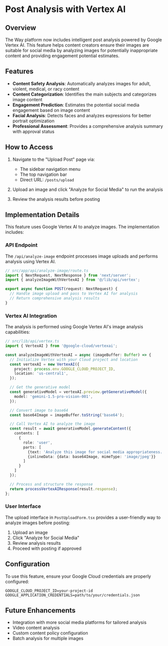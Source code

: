 # Post Analysis with Vertex AI

## Overview

The Way platform now includes intelligent post analysis powered by Google Vertex AI. This feature helps content creators ensure their images are suitable for social media by analyzing images for potentially inappropriate content and providing engagement potential estimates.

## Features

- **Content Safety Analysis**: Automatically analyzes images for adult, violent, medical, or racy content
- **Content Categorization**: Identifies the main subjects and categorizes image content
- **Engagement Prediction**: Estimates the potential social media engagement based on image content
- **Facial Analysis**: Detects faces and analyzes expressions for better portrait optimization
- **Professional Assessment**: Provides a comprehensive analysis summary with approval status

## How to Access

1. Navigate to the "Upload Post" page via:
   - The sidebar navigation menu
   - The top navigation bar 
   - Direct URL: `/posts/upload`

2. Upload an image and click "Analyze for Social Media" to run the analysis
3. Review the analysis results before posting

## Implementation Details

This feature uses Google Vertex AI to analyze images. The implementation includes:

### API Endpoint

The `/api/analyze-image` endpoint processes image uploads and performs analysis using Vertex AI.

```typescript
// src/app/api/analyze-image/route.ts
import { NextRequest, NextResponse } from 'next/server';
import { analyzeImageWithVertexAI } from '@/lib/api/vertex';

export async function POST(request: NextRequest) {
  // Handle image upload and pass to Vertex AI for analysis
  // Return comprehensive analysis results
}
```

### Vertex AI Integration

The analysis is performed using Google Vertex AI's image analysis capabilities:

```typescript
// src/lib/api/vertex.ts
import { VertexAI } from '@google-cloud/vertexai';

const analyzeImageWithVertexAI = async (imageBuffer: Buffer) => {
  // Initialize Vertex with your Cloud project and location
  const vertexAI = new VertexAI({
    project: process.env.GOOGLE_CLOUD_PROJECT_ID,
    location: 'us-central1',
  });

  // Get the generative model
  const generativeModel = vertexAI.preview.getGenerativeModel({
    model: 'gemini-1.5-pro-vision-001',
  });

  // Convert image to base64
  const base64Image = imageBuffer.toString('base64');

  // Call Vertex AI to analyze the image
  const result = await generativeModel.generateContent({
    contents: [
      {
        role: 'user',
        parts: [
          {text: 'Analyze this image for social media appropriateness. Check for adult content, violence, and inappropriate material. Also assess its potential engagement and categorize the content.'},
          {inlineData: {data: base64Image, mimeType: 'image/jpeg'}}
        ]
      }
    ]
  });

  // Process and structure the response
  return processVertexAIResponse(result.response);
};
```

### User Interface

The upload interface in `PostUploadForm.tsx` provides a user-friendly way to analyze images before posting:

1. Upload an image
2. Click "Analyze for Social Media" 
3. Review analysis results
4. Proceed with posting if approved

## Configuration

To use this feature, ensure your Google Cloud credentials are properly configured:

```
GOOGLE_CLOUD_PROJECT_ID=your-project-id
GOOGLE_APPLICATION_CREDENTIALS=path/to/your/credentials.json
```

## Future Enhancements

- Integration with more social media platforms for tailored analysis
- Video content analysis
- Custom content policy configuration
- Batch analysis for multiple images 